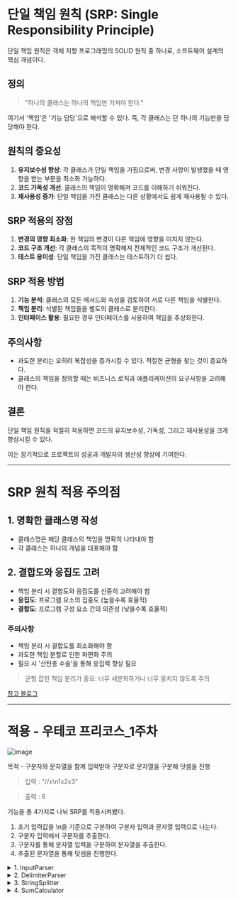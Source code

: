 # 단일 책임 원칙 (SRP: Single Responsibility Principle)

단일 책임 원칙은 객체 지향 프로그래밍의 SOLID 원칙 중 하나로, 소프트웨어 설계의 핵심 개념이다.

## 정의

> "하나의 클래스는 하나의 책임만 가져야 한다."

여기서 '책임'은 '기능 담당'으로 해석할 수 있다. 즉, 각 클래스는 단 하나의 기능만을 담당해야 한다.

## 원칙의 중요성

1. **유지보수성 향상**: 각 클래스가 단일 책임을 가짐으로써, 변경 사항이 발생했을 때 영향을 받는 부분을 최소화 가능하다.
2. **코드 가독성 개선**: 클래스의 책임이 명확해져 코드를 이해하기 쉬워진다.
3. **재사용성 증가**: 단일 책임을 가진 클래스는 다른 상황에서도 쉽게 재사용될 수 있다.

## SRP 적용의 장점

1. **변경의 영향 최소화**: 한 책임의 변경이 다른 책임에 영향을 미치지 않는다.
2. **코드 구조 개선**: 각 클래스의 목적이 명확해져 전체적인 코드 구조가 개선된다.
3. **테스트 용이성**: 단일 책임을 가진 클래스는 테스트하기 더 쉽다.

## SRP 적용 방법

1. **기능 분석**: 클래스의 모든 메서드와 속성을 검토하여 서로 다른 책임을 식별한다.
2. **책임 분리**: 식별된 책임들을 별도의 클래스로 분리한다.
3. **인터페이스 활용**: 필요한 경우 인터페이스를 사용하여 책임을 추상화한다.

## 주의사항

- 과도한 분리는 오히려 복잡성을 증가시킬 수 있다. 적절한 균형을 찾는 것이 중요하다.
- 클래스의 책임을 정의할 때는 비즈니스 로직과 애플리케이션의 요구사항을 고려해야 한다.

## 결론

단일 책임 원칙을 적절히 적용하면 코드의 유지보수성, 가독성, 그리고 재사용성을 크게 향상시킬 수 있다.

이는 장기적으로 프로젝트의 성공과 개발자의 생산성 향상에 기여한다.

-----

# SRP 원칙 적용 주의점

## 1. 명확한 클래스명 작성

- 클래스명은 해당 클래스의 책임을 명확히 나타내야 함
- 각 클래스는 하나의 개념을 대표해야 함

## 2. 결합도와 응집도 고려

- 책임 분리 시 결합도와 응집도를 신중히 고려해야 함
- **응집도**: 프로그램 요소의 집중도 (높을수록 효율적)
- **결합도**: 프로그램 구성 요소 간의 의존성 (낮을수록 효율적)

### 주의사항
- 책임 분리 시 결합도를 최소화해야 함
- 과도한 책임 분할로 인한 파편화 주의
- 필요 시 '산탄총 수술'을 통해 응집력 향상 필요

> 균형 잡힌 책임 분리가 중요: 너무 세분화하거나 너무 뭉치지 않도록 주의

[참고 블로그](https://inpa.tistory.com/entry/OOP-%F0%9F%92%A0-%EC%95%84%EC%A3%BC-%EC%89%BD%EA%B2%8C-%EC%9D%B4%ED%95%B4%ED%95%98%EB%8A%94-SRP-%EB%8B%A8%EC%9D%BC-%EC%B1%85%EC%9E%84-%EC%9B%90%EC%B9%99)

-----

# 적용 - 우테코 프리코스_1주차

![image](https://github.com/user-attachments/assets/7d6155c7-e8ae-44d4-965d-6d702e5ef439)

목적 - 구분자와 문자열을 함께 입력받아 구분자로 문자열을 구분해 덧셈을 진행

> 입력 : "//x\n1x2x3"

> 출력 : 6

기능을 총 4가지로 나눠 SRP를 적용시켜봤다.
1. 초기 입력값을 \n을 기준으로 구분하여 구분자 입력과 문자열 입력으로 나눈다.
2. 구분자 입력에서 구분자를 추출한다.
3. 구분자를 통해 문자열 입력을 구분하여 문자열을 추출한다.
4. 추출된 문자열을 통해 덧셈을 진행한다.

<details>
  
<summary> 1. InputParser </summary>

```JAVA
package calculator.domain;

import static calculator.global.exception.ErrorMessage.EMPTY_INPUT;

import calculator.global.exception.CalculatorException;

public class InputParser {
    private String delimiterString;
    private String inputString;

    /*"\\n"을 기준으로 구분자 설정 입력과 문자열 입력을 나눠주는 메서드
     * 빈 값이 들어오는 경우 예외 처리
     * "\\n"이 포함되지 않는 경우 구분자 빈 값으로 저장*/
    public void parse(String input) {
        validateInput(input);
        String[] parts = input.split("\\\\n", 2);
        if (parts.length == 2) {
            delimiterString = parts[0];
            inputString = parts[1];
        } else {
            delimiterString = "";
            inputString = input;
        }
    }

    private void validateInput(String input) {
        if (input == null || input.isEmpty()) {
            throw CalculatorException.of(EMPTY_INPUT);
        }
    }

    public String getDelimiterString() {
        return delimiterString;
    }

    public String getInputString() {
        return inputString;
    }
}
```

</details>

<details>
  
<summary> 2. DelimiterParser </summary>

```JAVA
package calculator.domain;

import static calculator.global.exception.ErrorMessage.EMPTY_CUSTOM_DELIMITER;
import static calculator.global.exception.ErrorMessage.INVALID_DELIMITER_START;

import calculator.global.exception.CalculatorException;

public class DelimiterParser {
    private String delimiter;

    public DelimiterParser() {
        this.delimiter = ",|:";
    }

    //   새로운 구분자 설정
    /*결과적으로 "//"로 시작하지 않는 경우 , "//"로 시작하더라도 구분자가 없는 경우*/
    /*빈 값이 들어올 경우 디폴트 구분자로 유지*/
    public void parse(String input) {
        if (input == null || input.isEmpty()) {
            return;  // 빈 입력일 경우 기존 구분자
        }
        validateCustomDelimiterInput(input);
        this.delimiter = extractCustomDelimiter(input);
    }

    //    입력된 구분자 형식 검사 ("//"로 시작 + "//" 제외 문자가 있는지 확인)
    private void validateCustomDelimiterInput(String input) {
        if (!input.startsWith("//")) {
            throw CalculatorException.of(INVALID_DELIMITER_START);
        }
        if (input.length() == 2) {
            throw CalculatorException.of(EMPTY_CUSTOM_DELIMITER);
        }
    }

    //    입력에서 구분자 추출
    private String extractCustomDelimiter(String input) {
        return input.substring(2);
    }

    public String getDelimiter() {
        return delimiter;
    }
}
```
  
</details>

<details>
  
<summary> 3. StringSplitter </summary>

```JAVA
package calculator.domain;

import static calculator.global.exception.ErrorMessage.EMPTY_NUMBER_INPUT;
import static calculator.global.exception.ErrorMessage.INVALID_DELIMITER_INPUT;
import static calculator.global.exception.ErrorMessage.INVALID_STRING_END;
import static calculator.global.exception.ErrorMessage.INVALID_STRING_START;

import calculator.global.exception.CalculatorException;
import java.util.ArrayList;
import java.util.List;

public class StringSplitter {

    /*구분자는 에러 없이 들어온다고 가정
     * input 즉 /n 이후의 문자열에 대한 예외 처리 진행
     * 이후 문자열을 정해진 구분자로 나눠주는 과정 진행*/
    /*예외 처리
     * 숫자로 시작하지 않는 경우
     * 숫자로 끝나지 않는 경우
     * 정해진 구분자가 아닌 문자가 들어간 경우*/

    public String[] split(String input, String delimiter) {
        validateInput(input, delimiter);
        return input.split(delimiter);
    }

    //    빈 값, 숫자로 시작, 숫자로 끝나는 지 검증
    private void validateInput(String input, String delimiter) {
        if (input == null || input.isEmpty()) {
            throw CalculatorException.of(EMPTY_NUMBER_INPUT);
        }

        List<String> parts = splitIntoParts(input);
        if (!isValidStart(parts)) {
            throw CalculatorException.of(INVALID_STRING_START);
        }

        if (!isValidEnd(parts)) {
            throw CalculatorException.of(INVALID_STRING_END);
        }

        if (!containsOnlyValidCharacters(parts, delimiter)) {
            throw CalculatorException.of(INVALID_DELIMITER_INPUT);
        }
    }

    //    입력을 모든 문자로 쪼개는 메서드
    private List<String> splitIntoParts(String input) {
        List<String> parts = new ArrayList<>();
        for (char c : input.toCharArray()) {
            parts.add(String.valueOf(c));
        }
        return parts;
    }

    //    숫자로 시작하는지 체크
    private boolean isValidStart(List<String> parts) {
        return Character.isDigit(parts.getFirst().charAt(0));
    }

    //    숫자로 끝나는지 체크
    private boolean isValidEnd(List<String> parts) {
        return Character.isDigit(parts.getLast().charAt(0));
    }

    //    유효한 구분자만 포함되는지 체크
    private boolean containsOnlyValidCharacters(List<String> parts, String delimiter) {
        for (String part : parts) {
            char ch = part.charAt(0);
            if (!Character.isDigit(ch) && !delimiter.contains(part)) {
                return false;
            }
        }
        return true;
    }
}
```

</details>

<details>
  
<summary> 4. SumCalculator </summary>

```JAVA
package calculator.domain;

import static calculator.global.exception.ErrorMessage.EMPTY_NUMBERS_INPUT;

import calculator.global.exception.CalculatorException;

public class SumCalculator {
    public int calculateSum(String[] numbers) {
        int sum = 0;
        for (String number : numbers) {
            validateNumbers(number);
            sum += Integer.parseInt(number);
        }
        return sum;
    }

    //    빈 값 처리
    private void validateNumbers(String number) {
        if (number == null || number.isEmpty()) {
            throw CalculatorException.of(EMPTY_NUMBERS_INPUT);
        }
    }

}

```

</details>
